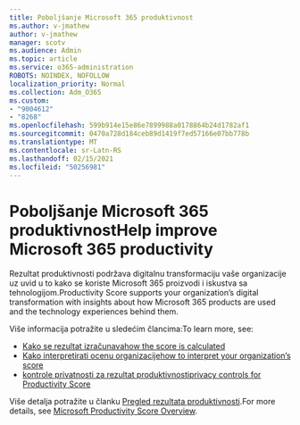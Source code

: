 ```yaml
---
title: Poboljšanje Microsoft 365 produktivnost
ms.author: v-jmathew
author: v-jmathew
manager: scotv
ms.audience: Admin
ms.topic: article
ms.service: o365-administration
ROBOTS: NOINDEX, NOFOLLOW
localization_priority: Normal
ms.collection: Adm_O365
ms.custom:
- "9004612"
- "8268"
ms.openlocfilehash: 599b914e15e86e7899988a0178864b24d1782af1
ms.sourcegitcommit: 0470a728d184ceb89d1419f7ed57166e07bb778b
ms.translationtype: MT
ms.contentlocale: sr-Latn-RS
ms.lasthandoff: 02/15/2021
ms.locfileid: "50256981"
---
```

# <a name="help-improve-microsoft-365-productivity"></a><span data-ttu-id="9f13f-102">Poboljšanje Microsoft 365 produktivnost</span><span class="sxs-lookup"><span data-stu-id="9f13f-102">Help improve Microsoft 365 productivity</span></span>

<span data-ttu-id="9f13f-103">Rezultat produktivnosti podržava digitalnu transformaciju vaše organizacije uz uvid u to kako se koriste Microsoft 365 proizvodi i iskustva sa tehnologijom.</span><span class="sxs-lookup"><span data-stu-id="9f13f-103">Productivity Score supports your organization’s digital transformation with insights about how Microsoft 365 products are used and the technology experiences behind them.</span></span>

<span data-ttu-id="9f13f-104">Više informacija potražite u sledećim člancima:</span><span class="sxs-lookup"><span data-stu-id="9f13f-104">To learn more, see:</span></span>

- [<span data-ttu-id="9f13f-105">Kako se rezultat izračunava</span><span class="sxs-lookup"><span data-stu-id="9f13f-105">how the score is calculated</span></span>](https://docs.microsoft.com/microsoft-365/admin/productivity/productivity-score)
- [<span data-ttu-id="9f13f-106">Kako interpretirati ocenu organizacije</span><span class="sxs-lookup"><span data-stu-id="9f13f-106">how to interpret your organization’s score</span></span>](https://docs.microsoft.com/microsoft-365/admin/productivity/productivity-score)
- [<span data-ttu-id="9f13f-107">kontrole privatnosti za rezultat produktivnosti</span><span class="sxs-lookup"><span data-stu-id="9f13f-107">privacy controls for Productivity Score</span></span>](https://docs.microsoft.com/microsoft-365/admin/productivity/privacy)

<span data-ttu-id="9f13f-108">Više detalja potražite u članku [Pregled rezultata produktivnosti](https://docs.microsoft.com/microsoft-365/admin/productivity/productivity-score).</span><span class="sxs-lookup"><span data-stu-id="9f13f-108">For more details, see [Microsoft Productivity Score Overview](https://docs.microsoft.com/microsoft-365/admin/productivity/productivity-score).</span></span>

